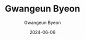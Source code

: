 ---
layout: personal_info
author: Gwangeun Byeon
title: Gwangeun Byeon
date: 2024-06-06

params:
    position:  "PhD Course"
    job_title: "Researcher"
    telephone: +82-10-0000-0000
    email:     kebyun@skku.edu

    profile_image: "profile.png"

    interests: [
        'Domain Specific Accelerator'
    ]

    biography: "Lorem Ipsum is simply dummy text of the printing and typesetting industry. Lorem Ipsum has been the industry's standard dummy text ever since the 1500s"

    enable_sections:
        enable_experiences:   false
        enable_awards_honers: false
        enable_activities:    false
        enable_publications:  true

    experiences:

    awards_honer:

    activities:
    
    publications:
        - "/publications/231106-conveyor-sa/"
---